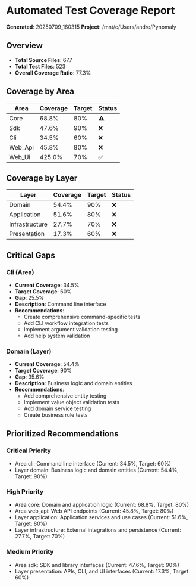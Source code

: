 # Automated Test Coverage Report

**Generated**: 20250709_160315
**Project**: /mnt/c/Users/andre/Pynomaly

## Overview

- **Total Source Files**: 677
- **Total Test Files**: 523
- **Overall Coverage Ratio**: 77.3%

## Coverage by Area

| Area | Coverage | Target | Status |
|------|----------|--------|--------|
| Core | 68.8% | 80% | ⚠️ |
| Sdk | 47.6% | 90% | ❌ |
| Cli | 34.5% | 60% | ❌ |
| Web_Api | 45.8% | 80% | ❌ |
| Web_Ui | 425.0% | 70% | ✅ |

## Coverage by Layer

| Layer | Coverage | Target | Status |
|-------|----------|--------|--------|
| Domain | 54.4% | 90% | ❌ |
| Application | 51.6% | 80% | ❌ |
| Infrastructure | 27.7% | 70% | ❌ |
| Presentation | 17.3% | 60% | ❌ |

## Critical Gaps

### Cli (Area)

- **Current Coverage**: 34.5%
- **Target Coverage**: 60%
- **Gap**: 25.5%
- **Description**: Command line interface
- **Recommendations**:
  - Create comprehensive command-specific tests
  - Add CLI workflow integration tests
  - Implement argument validation testing
  - Add help system validation

### Domain (Layer)

- **Current Coverage**: 54.4%
- **Target Coverage**: 90%
- **Gap**: 35.6%
- **Description**: Business logic and domain entities
- **Recommendations**:
  - Add comprehensive entity testing
  - Implement value object validation tests
  - Add domain service testing
  - Create business rule tests

## Prioritized Recommendations

### Critical Priority

- Area cli: Command line interface (Current: 34.5%, Target: 60%)
- Layer domain: Business logic and domain entities (Current: 54.4%, Target: 90%)

### High Priority

- Area core: Domain and application logic (Current: 68.8%, Target: 80%)
- Area web_api: Web API endpoints (Current: 45.8%, Target: 80%)
- Layer application: Application services and use cases (Current: 51.6%, Target: 80%)
- Layer infrastructure: External integrations and persistence (Current: 27.7%, Target: 70%)

### Medium Priority

- Area sdk: SDK and library interfaces (Current: 47.6%, Target: 90%)
- Layer presentation: APIs, CLI, and UI interfaces (Current: 17.3%, Target: 60%)
